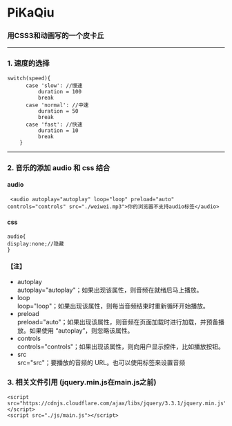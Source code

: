 # PiKaQiu
### 用CSS3和动画写的一个皮卡丘 
***
### 1. 速度的选择
```
switch(speed){
      case 'slow': //慢速
          duration = 100
          break
      case 'normal': //中速
          duration = 50
          break
      case 'fast': //快速
          duration = 10
          break
    }
 ```
 ***
 ### 2. 音乐的添加 audio 和 css 结合
#### audio
```
 <audio autoplay="autoplay" loop="loop" preload="auto" controls="controls" src="./weiwei.mp3">你的浏览器不支持audio标签</audio>
```
#### css
```
audio{
display:none;//隐藏
}
```
#### 【注】
- autoplay  
autoplay="autoplay"；如果出现该属性，则音频在就绪后马上播放。
- loop  
loop="loop"；如果出现该属性，则每当音频结束时重新循环开始播放。
- preload  
preload="auto"；如果出现该属性，则音频在页面加载时进行加载，并预备播放。如果使用 “autoplay”，则忽略该属性。
- controls  
controls="controls"；如果出现该属性，则向用户显示控件，比如播放按钮。
- src  
src="src"；要播放的音频的 URL。也可以使用<source>标签来设置音频
### 3. 相关文件引用 (jquery.min.js在main.js之前)
```
<script src="https://cdnjs.cloudflare.com/ajax/libs/jquery/3.3.1/jquery.min.js"></script>
<script src="./js/main.js"></script>
```
